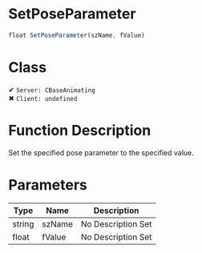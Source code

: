 # SetPoseParameter
```js	
float SetPoseParameter(szName, fValue)
```
# Class
✔ `Server: CBaseAnimating`  
✖ `Client: undefined`  

# Function Description
Set the specified pose parameter to the specified value.
# Parameters
Type|Name|Description
--|--|--
string|szName|No Description Set
float|fValue|No Description Set
